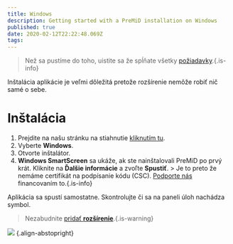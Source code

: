 ```yaml
---
title: Windows
description: Getting started with a PreMiD installation on Windows
published: true
date: 2020-02-12T22:22:48.069Z
tags: 
---
```


> Než sa pustíme do toho, uistite sa že spĺňate všetky [požiadavky](/install/requirements).{.is-info}

Inštalácia aplikácie je veľmi dôležitá pretože rozšírenie nemôže robiť nič samé o sebe.

# Inštalácia
1. Prejdite na našu stránku na stiahnutie [kliknutím tu](https://premid.app/downloads).
2. Vyberte **Windows**.
3. Otvorte inštalátor.
4. **Windows SmartScreen** sa ukáže, ak ste nainštalovali PreMiD po prvý krát. Kliknite na **Ďalšie informácie** a zvoľte **Spustiť**. > Je to preto že nemáme certifikát na podpísanie kódu (CSC). [Podporte nás](https://www.patreon.com/Timeraa) financovaním to.{.is-info}

Aplikácia sa spustí samostatne. Skontrolujte či sa na paneli úloh nachádza symbol.

> Nezabudnite [pridať **rozšírenie**](/install).{.is-warning}

![](https://a.icons8.com/djxbtnYm/GBjHDS/svg.svg) {.align-abstopright}